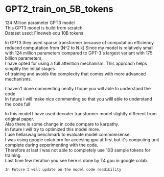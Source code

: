 # GPT2_train_on_5B_tokens

124 Million parameter GPT3 model <br/>
This GPT3 model is build from scratch <br/>
Dataset used: Fineweb edu 10B tokens <br/>

In GPT3 they used sparse transformer because of computation efficiency reduced computation from (N^2 to N.k)
Since my model is relatively small with 124 million parameters compared to GPT-3's largest variant with 175 billion parameters,<br/>
I have opted for using a full attention mechanism. This approach helps simplify the initial stages <br/>
of training and avoids the complexity that comes with more advanced mechanisms.

I haven't done commenting neatly I hope you will able to understand the code<br/>
In future I will make nice commenting so that you willl able to understand the code full

In this model I have used decoder transformer model slightly different from original paper.<br/>
Also there is some change in code compare to karpathy. <br/>
In future I will try to optimized this model more.<br/>
I use hellaswag benchmark to evaluate model commomsense.<br/>
I was using google colab pro for accesing gpu at first but it's computing unit complete during experimenting with the code.<br/>
Therefore at last I was not able to completely use 10B sample tokens for training.<br/>
Last time few iteration you see here is done by T4 gpu in google colab.
```
In Future I will update on the model code readibility
```
